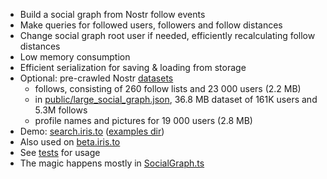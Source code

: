 * Build a social graph from Nostr follow events
* Make queries for followed users, followers and follow distances
* Change social graph root user if needed, efficiently recalculating follow distances
* Low memory consumption
* Efficient serialization for saving & loading from storage
* Optional: pre-crawled Nostr [datasets](./data)
  * follows, consisting of 260 follow lists and 23 000 users (2.2 MB)
  * in [public/large_social_graph.json](./public/large_social_graph.json), 36.8 MB dataset of 161K users and 5.3M follows
  * profile names and pictures for 19 000 users (2.8 MB)
* Demo: [search.iris.to](https://search.iris.to) ([examples dir](./examples/))
* Also used on [beta.iris.to](https://beta.iris.to)
* See [tests](./tests/SocialGraph.test.ts) for usage
* The magic happens mostly in [SocialGraph.ts](./src/SocialGraph.ts)

